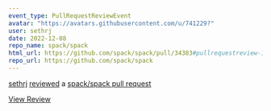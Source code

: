 ```yaml
---
event_type: PullRequestReviewEvent
avatar: "https://avatars.githubusercontent.com/u/741229?"
user: sethrj
date: 2022-12-08
repo_name: spack/spack
html_url: https://github.com/spack/spack/pull/34383#pullrequestreview-1209430254
repo_url: https://github.com/spack/spack
---
```


<a href='https://github.com/sethrj' target='_blank'>sethrj</a> <a href='https://github.com/spack/spack/pull/34383#pullrequestreview-1209430254' target='_blank'>reviewed</a> a <a href='https://github.com/spack/spack/pull/34383' target='_blank'>spack/spack pull request</a>

<small></small>

<a href='https://github.com/spack/spack/pull/34383#pullrequestreview-1209430254' target='_blank'>View Review</a>